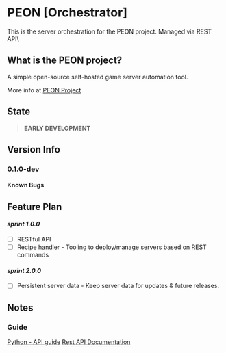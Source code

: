 <!-- ![PEON mascot](https://imgs.search.brave.com/ZoK5waLFsNp1-xE7_vK2RXFoYa5rNuS6rTzsPQC-4MM/rs:fit:247:204:1/g:ce/aHR0cHM6Ly9pLnJl/ZGQuaXQvNWszdnRn/MTNxc2ozMS5qcGc)
-->

# PEON [Orchestrator]

This is the server orchestration for the PEON project. Managed via REST API\

## What is the PEON project?

A simple open-source self-hosted game server automation tool.

More info at [PEON Project](https://github.com/nox-noctua-consulting/peon)

## State

> **EARLY DEVELOPMENT**

## Version Info

### 0.1.0-dev

#### Known Bugs

## Feature Plan

#### *sprint 1.0.0*

- [ ] RESTful API 
- [ ] Recipe handler - Tooling to deploy/manage servers based on REST commands

#### *sprint 2.0.0*

- [ ] Persistent server data - Keep server data for updates & future releases.

## Notes

### Guide

[Python - API guide](https://dev.to/swarnimwalavalkar/build-and-deploy-a-rest-api-microservice-with-python-flask-and-docker-5c2d)
[Rest API Documentation](https://www.sitepoint.com/rest-api/)
